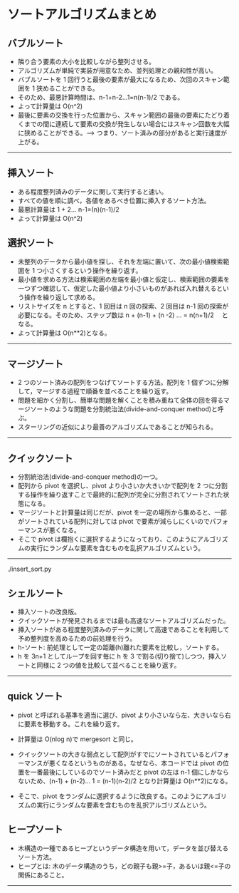 # ソートアルゴリズムまとめ

## バブルソート

- 隣り合う要素の大小を比較しながら整列させる。
- アルゴリズムが単純で実装が用意なため、並列処理との親和性が高い。
- バブルソートを 1 回行うと最後の要素が最大になるため、次回のスキャン範囲を 1 狭めることができる。
- そのため、最悪計算時間は、n-1+n-2...1=n(n-1)/2 である。
- よって計算量は O(n^2)
- 最後に要素の交換を行った位置から、スキャン範囲の最後の要素にたどり着くまでの間に連続して要素の交換が発生しない場合にはスキャン回数を大幅に狭めることができる。--> つまり、ソート済みの部分があると実行速度が上がる。

---

## 挿入ソート

- ある程度整列済みのデータに関して実行すると速い。
- すべての値を順に調べ，各値をあるべき位置に挿入するソート方法。
- 最悪計算量は 1 + 2... n-1=(n)(n-1)/2
- よって計算量は O(n^2)

## 選択ソート

- 未整列のデータから最小値を探し、それを左端に置いて、次の最小値検索範囲を 1 つ小さくするという操作を繰り返す。
- 最小値を求める方法は検索範囲の左端を最小値と仮定し、検索範囲の要素を一つずつ確認して、仮定した最小値より小さいものがあれば入れ替えるという操作を繰り返して求める。
- リストサイズを n とすると、1 回目は n 回の探索、2 回目は n-1 回の探索が必要になる。そのため、ステップ数は n + (n-1) + (n -2) ... = n(n+1)/2 　となる。
- よって計算量は O(n\*\*2)となる。

---

## マージゾート

- 2 つのソート済みの配列をつなげてソートする方法。配列を 1 個ずつに分解して，マージする過程で順番を並べることを繰り返す。
- 問題を細かく分割し、簡単な問題を解くことを積み重ねて全体の回を得るマージソートのような問題を分割統治法(divide-and-conquer method)と呼ぶ。
- スターリングの近似により最善のアルゴリズムであることが知られる。

---

## クイックソート

- 分割統治法(divide-and-conquer method)の一つ。
- 配列から pivot を選択し、pivot より小さいか大きいかで配列を 2 つに分割する操作を繰り返すことで最終的に配列が完全に分割されてソートされた状態になる。
- マージソートと計算量は同じだが、pivot を一定の場所から集めると、一部がソートされている配列に対しては pivot で要素が減らしにくいのでパフォーマンスが悪くなる。
- そこで pivot は欄抱くに選択するようになっており、このようにアルゴリズムの実行にランダムな要素を含むものを乱択アルゴリズムという。

---

./insert_sort.py

## シェルソート

- 挿入ソートの改良版。
- クイックソートが発見されるまでは最も高速なソートアルゴリズムだった。
- 挿入ソートがある程度整列済みのデータに関して高速であることを利用して予め整列度を高めるための前処理を行う。
- h-ソート: 前処理として一定の距離(h)離れた要素を比較し，ソートする。
- h を 3n+1 としてループを回す毎に h を 3 で割る(切り捨て)しつつ，挿入ソートと同様に 2 つの値を比較して並べることを繰り返す。

---

## quick ソート

- pivot と呼ばれる基準を適当に選び、pivot より小さいなら左、大きいなら右に要素を移動する。これを繰り返す。
- 計算量は O(nlog n)で mergesort と同じ。

- クイックソートの大きな弱点として配列がすでにソートされているとパフォーマンスが悪くなるというものがある。なぜなら、本コードでは pivot の位置を一番最後にしているのでソート済みだと pivot の左は n-1 個にしかならないため、(n-1) + (n-2)... 1 = (n-1)(n-2)/2 となり計算量は O(n\*\*2)になる。
- そこで、pivot をランダムに選択するように改良する。このようにアルゴリズムの実行にランダムな要素を含むものを乱択アルゴリズムという。

## ヒープソート

- 木構造の一種であるヒープというデータ構造を用いて，データを並び替えるソート方法。
- ヒープとは: 木のデータ構造のうち，どの親子も親>=子，あるいは親<=子の関係にあること。

---
